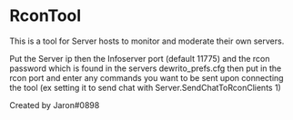 # RconTool
This is a tool for Server hosts to monitor and moderate their own servers.

Put the Server ip then the Infoserver port (default 11775) and the rcon password which is found in the servers dewrito_prefs.cfg then put in the rcon port and enter any commands you want to be sent upon connecting the tool (ex setting it to send chat with Server.SendChatToRconClients 1)

Created by Jaron#0898
